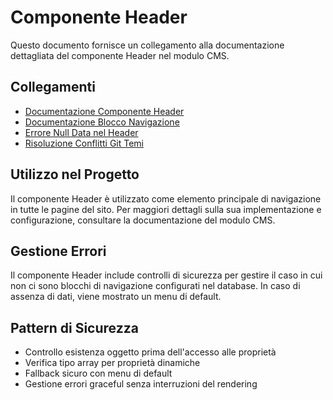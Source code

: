 # Componente Header

Questo documento fornisce un collegamento alla documentazione dettagliata del componente Header nel modulo CMS.

## Collegamenti
- [Documentazione Componente Header](../../laravel/Modules/Cms/docs/components/header.md)
- [Documentazione Blocco Navigazione](../../laravel/Modules/Cms/docs/blocks/navigation.md)
- [Errore Null Data nel Header](../../laravel/Modules/Cms/docs/errors/header-null-data-error.md)
- [Risoluzione Conflitti Git Temi](../../laravel/Modules/Cms/docs/errors/git-conflicts-themes-resolution.md)

## Utilizzo nel Progetto
Il componente Header è utilizzato come elemento principale di navigazione in tutte le pagine del sito. Per maggiori dettagli sulla sua implementazione e configurazione, consultare la documentazione del modulo CMS.

## Gestione Errori
Il componente Header include controlli di sicurezza per gestire il caso in cui non ci sono blocchi di navigazione configurati nel database. In caso di assenza di dati, viene mostrato un menu di default.

## Pattern di Sicurezza
- Controllo esistenza oggetto prima dell'accesso alle proprietà
- Verifica tipo array per proprietà dinamiche
- Fallback sicuro con menu di default
- Gestione errori graceful senza interruzioni del rendering 

